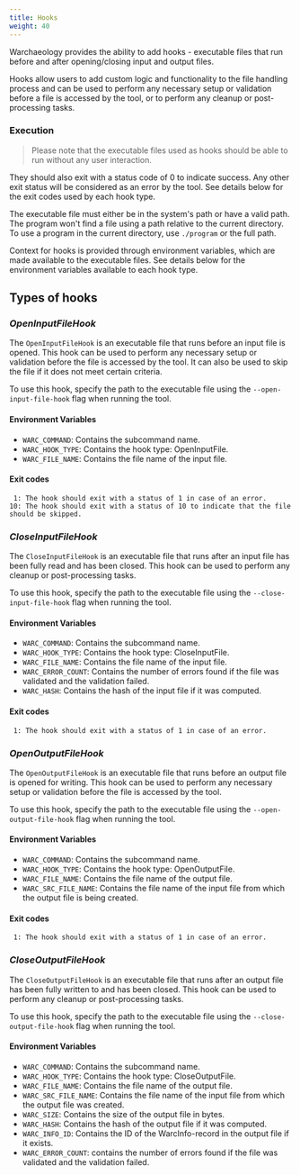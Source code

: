 ```yaml
---
title: Hooks
weight: 40
---
```


Warchaeology provides the ability to add hooks - executable files that run before and after opening/closing input and output files.

Hooks allow users to add custom logic and functionality to the file handling process and can be used to perform any necessary setup or validation before a file is accessed by the tool, or to perform any cleanup or post-processing tasks.

### Execution

> Please note that the executable files used as hooks should be able to run without any user interaction.

They should also exit with a status code of 0 to indicate success. Any other exit status will be considered as an error by the tool. See details below for the exit codes used by each hook type.

The executable file must either be in the system's path or have a valid path. The program won't find a file using a path relative to the current directory. To use a program in the current directory, use `./program` or the full path.

Context for hooks is provided through environment variables, which are made available to the executable files. See details below for the environment variables available to each hook type.

## Types of hooks

### *OpenInputFileHook*

The `OpenInputFileHook` is an executable file that runs before an input file is opened.
This hook can be used to perform any necessary setup or validation before the file is accessed by the tool.
It can also be used to skip the file if it does not meet certain criteria.

To use this hook, specify the path to the executable file using the `--open-input-file-hook` flag when running the tool.

#### Environment Variables

* `WARC_COMMAND`: Contains the subcommand name.
* `WARC_HOOK_TYPE`: Contains the hook type: OpenInputFile.
* `WARC_FILE_NAME`: Contains the file name of the input file.

#### Exit codes

     1: The hook should exit with a status of 1 in case of an error.
    10: The hook should exit with a status of 10 to indicate that the file should be skipped.

### *CloseInputFileHook*

The `CloseInputFileHook` is an executable file that runs after an input file has been fully read and has been closed.
This hook can be used to perform any cleanup or post-processing tasks.

To use this hook, specify the path to the executable file using the `--close-input-file-hook` flag when running the tool.

#### Environment Variables

* `WARC_COMMAND`: Contains the subcommand name.
* `WARC_HOOK_TYPE`: Contains the hook type: CloseInputFile.
* `WARC_FILE_NAME`: Contains the file name of the input file.
* `WARC_ERROR_COUNT`: Contains the number of errors found if the file was validated and the validation failed.
* `WARC_HASH`: Contains the hash of the input file if it was computed.

#### Exit codes

     1: The hook should exit with a status of 1 in case of an error.

### *OpenOutputFileHook*

The `OpenOutputFileHook` is an executable file that runs before an output file is opened for writing.
This hook can be used to perform any necessary setup or validation before the file is accessed by the tool.

To use this hook, specify the path to the executable file using the `--open-output-file-hook` flag when running the tool.

#### Environment Variables

* `WARC_COMMAND`: Contains the subcommand name.
* `WARC_HOOK_TYPE`: Contains the hook type: OpenOutputFile.
* `WARC_FILE_NAME`: Contains the file name of the output file.
* `WARC_SRC_FILE_NAME`: Contains the file name of the input file from which the output file is being created.

#### Exit codes

     1: The hook should exit with a status of 1 in case of an error.

### *CloseOutputFileHook*

The `CloseOutputFileHook` is an executable file that runs after an output file has been fully written to and has been closed.
This hook can be used to perform any cleanup or post-processing tasks.

To use this hook, specify the path to the executable file using the `--close-output-file-hook` flag when running the tool.

#### Environment Variables

* `WARC_COMMAND`: Contains the subcommand name.
* `WARC_HOOK_TYPE`: Contains the hook type: CloseOutputFile.
* `WARC_FILE_NAME`: Contains the file name of the output file.
* `WARC_SRC_FILE_NAME`: Contains the file name of the input file from which the output file was created.
* `WARC_SIZE`: Contains the size of the output file in bytes.
* `WARC_HASH`: Contains the hash of the output file if it was computed.
* `WARC_INFO_ID`: Contains the ID of the WarcInfo-record in the output file if it exists.
* `WARC_ERROR_COUNT`: contains the number of errors found if the file was validated and the validation failed.
